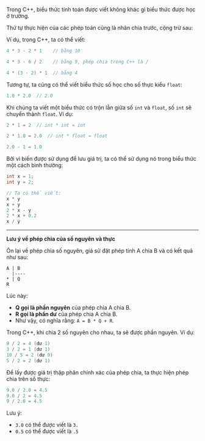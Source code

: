 Trong C++, biểu thức tính toán được viết không khác gì biểu thức được học ở trường.

Thứ tự thực hiện của các phép toán cũng là nhân chia trước, cộng trừ sau:

Ví dụ, trong C++, ta có thể viết:

```C++
4 * 3 - 2 * 1    // bằng 10

4 * 3 - 6 / 2    // bằng 9, phép chia trong C++ là /

4 * (3 - 2) * 1  // bằng 4
```

Tương tự, ta cũng có thể viết biểu thức số học cho số thực kiểu `float`:

```C++
1.0 * 2.0  // 2.0
```

Khi chúng ta viết một biểu thức có trộn lẫn giữa số `int` và `float`, số `int` sẽ chuyển thành `float`. Ví dụ:

```C++
2 * 1 = 2  // int * int = int

2 * 1.0 = 2.0  // int * float = float

2.0 - 1 = 1.0
```

Bởi vì biến được sử dụng để lưu giá trị, ta có thể sử dụng nó trong biểu thức một cách bình thường:

```C++
int x = 1;
int y = 2;

// Ta có thể viết:
x * y
x + y
2 * x - y
2 * x + 0.2
x / y
```

---

**Lưu ý về phép chia của số nguyên và thực**

Ôn lại về phép chia số nguyên, giả sử đặt phép tính A chia B và có kết quả như sau:

```
A | B
  |----
* | Q
R
```

Lúc này:
  - **Q gọi là phần nguyên** của phép chia A chia B.
  - **R gọi là phần dư** của phép chia A chia B.
  - Như vậy, có nghĩa rằng: `A = B * Q + R`.

Trong C++, khi chia 2 số nguyên cho nhau, ta sẽ được phần nguyên. Ví dụ:

```C++
9 / 2 = 4 (dư 1)
3 / 2 = 1 (dư 1)
10 / 5 = 2 (dư 0)
5 / 2 = 2 (dư 1)
```

Để lấy được giá trị thập phân chính xác của phép chia, ta thực hiện phép chia trên số thực:

```C++
9.0 / 2.0 = 4.5
9.0 / 2 = 4.5
9 / 2.0 = 4.5
```

Lưu ý:
- `3.0` có thể được viết là `3.`
- `0.5` có thể được viết là `.5`
